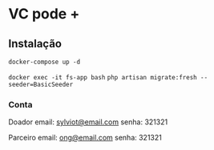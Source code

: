 # VC pode +

## Instalação

`docker-compose up -d`

`docker exec -it fs-app bash`
`php artisan migrate:fresh --seeder=BasicSeeder`

### Conta

Doador
email: sylviot@email.com
senha: 321321

Parceiro
email: ong@email.com
senha: 321321
